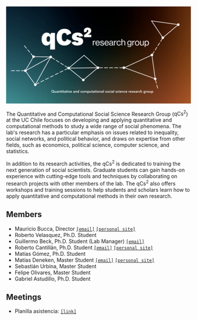 
![logo](figures/logo.png)

The Quantitative and Computational Social Science Research Group ($\text{qCs}^2$)  at the UC Chile focuses on developing and applying quantitative and computational methods to study a wide range of social phenomena. The lab's research has a particular emphasis on issues related to inequality, social networks, and political behavior, and draws on expertise from other fields, such as economics, political science, computer science, and statistics.

In addition to its research activities, the $\text{qCs}^2$ is dedicated to training the next generation of social scientists. Graduate students can gain hands-on experience with cutting-edge tools and techniques by collaborating on research projects with other members of the lab. The $\text{qCs}^2$ also offers workshops and training sessions to help students and scholars learn how to apply quantitative and computational methods in their own research.


## Members


- Mauricio Bucca, Director [`[email]`](mailto:mebucca@gmail.com) [`[personal site]`](https://mebucca.github.io)
- Roberto Velasquez, Ph.D. Student
- Guillermo Beck, Ph.D. Student (Lab Manager) [`[email]`](mailto:gubeck@uc.cl) 
- Roberto Cantillán, Ph.D. Student [`[email]`](mailto:ricantillan@uc.cl) [`[personal site]`](https://rcantillan.rbind.io/)
- Matías Gómez, Ph.D. Student
- Matías Deneken, Master Student [`[email]`](mailto:m.deneken@ucl.cl) [`[personal site]`](https://github.com/mdknu)
- Sebastián Urbina, Master Student 
- Felipe Olivares, Master Student 
- Gabriel Astudillo, Ph.D. Student


## Meetings

- Planilla asistencia: [`[link]`](https://docs.google.com/spreadsheets/d/1FxxoH7u407nMbYWf8ZYLOvEfkAY2U9HY0vWB1cUtKZQ/edit?usp=sharing)



